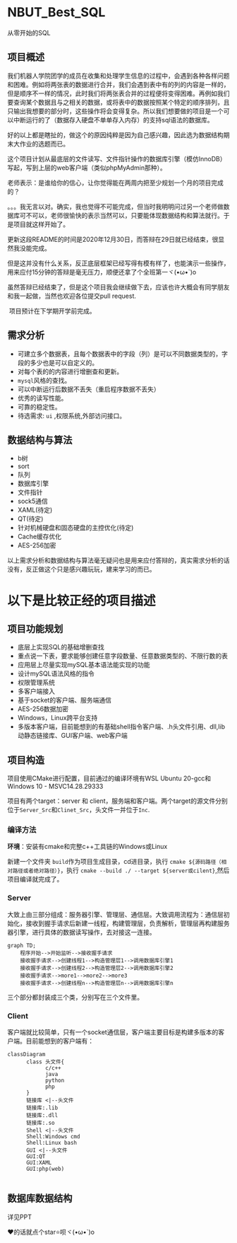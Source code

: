 # NBUT_Best_SQL
 从零开始的SQL



## 项目概述
​		我们机器人学院团学的成员在收集和处理学生信息的过程中，会遇到各种各样问题和困难。例如将两张表的数据进行合并，我们会遇到表中有的列的内容是一样的，但是顺序不一样的情况，此时我们将两张表合并的过程便将变得困难。再例如我们要查询某个数据且与之相关的数据，或将表中的数据按照某个特定的顺序排列，且只输出我想要的部分时，这些操作将会变得复杂。所以我们想要做的项目是一个可以中断运行的了（数据存入硬盘不单单存入内存）的支持sql语法的数据库。

​		好的以上都是瞎扯的，做这个的原因纯粹是因为自己感兴趣，因此选为数据结构期末大作业的选题而已。

​		这个项目计划从最底层的文件读写、文件指针操作的数据库引擎（模仿InnoDB）写起，写到上层的web客户端（类似phpMyAdmin那种）。

​		老师表示：是谁给你的信心，让你觉得能在两周内把至少规划一个月的项目完成的？

​		。。。我无言以对。确实，我也觉得不可能完成，但当时我明明问过另一个老师做数据库可不可以，老师很愉快的表示当然可以，只要能体现数据结构和算法就行。于是项目就这样开始了。

​		更新这段README的时间是2020年12月30日，而答辩在29日就已经结束，很显然我没能完成。

​		但是这并没有什么关系，反正底层框架已经写得有模有样了，也能演示一些操作，用来应付15分钟的答辩是毫无压力，顺便还拿了个全班第一ヾ(•ω•`)o

​		虽然答辩已经结束了，但是这个项目我会继续做下去，应该也许大概会有同学朋友和我一起做，当然也欢迎各位提交pull request.

​		项目预计在下学期开学前完成。


## 需求分析

* 可建立多个数据表，且每个数据表中的字段（列）是可以不同数据类型的，字段的多少也是可以自定义的。
* 对每个表的的内容进行增删查和更新。
* `mysql`风格的查找。
* 可以中断运行后数据不丢失（重启程序数据不丢失）
* 优秀的读写性能。
* 可靠的稳定性。
* 待选需求:  `ui` ,权限系统,外部访问接口。

## 数据结构与算法

* b树
* sort
* 队列
* 数据库引擎
* 文件指针
* sock5通信
* XAML(待定)
* QT(待定)
* 针对机械硬盘和固态硬盘的主控优化(待定)
* Cache缓存优化
* AES-256加密

以上需求分析和数据结构与算法毫无疑问也是用来应付答辩的，真实需求分析的话没有，反正做这个只是感兴趣玩玩，建来学习的而已。



# 以下是比较正经的项目描述

## 项目功能规划

- 底层上实现SQL的基础增删查找
- 重点说一下表，要求能够创建任意字段数量、任意数据类型的、不限行数的表
- 应用层上尽量实现mySQL基本语法能实现的功能
- 设计mySQL语法风格的指令
- 权限管理系统
- 多客户端接入
- 基于socket的客户端、服务端通信
- AES-256数据加密
- Windows，Linux跨平台支持
- 多版本客户端，目前能想到的有基础shell指令客户端、.h头文件引用、dll,lib动静态链接库、GUI客户端、web客户端

## 项目构造

项目使用CMake进行配置，目前通过的编译环境有WSL Ubuntu 20-gcc和Windows 10 - MSVC14.28.29333

项目有两个target：server 和 client，服务端和客户端。两个target的源文件分别位于`Server_Src`和`Clinet_Src`，头文件一并位于`Inc`.

### 编译方法

**环境**：安装有cmake和完整c++工具链的Windows或Linux

新建一个文件夹 `build`作为项目生成目录，cd进目录，执行 `cmake ${源码路径（相对路径或者绝对路径）}`，执行 `cmake --build ./ --target ${server或cilent}`,然后项目编译就完成了。

### Server

大致上由三部分组成：服务器引擎、管理层、通信层。大致调用流程为：通信层初始化，接收到握手请求后新建一线程，构建管理层，负责解析，管理层再构建服务器引擎，进行具体的数据读写操作，去对接这一连接。

```mermaid
graph TD;
	程序开始-->开始监听-->接收握手请求
	接收握手请求-->创建线程1-->构造管理层1-->调用数据库引擎1
	接收握手请求-->创建线程2-->构造管理层2-->调用数据库引擎2
	接收握手请求-->more1-->more2-->more3
	接收握手请求-->创建线程n-->构造管理层n-->调用数据库引擎n
```



三个部分都封装成三个类，分别写在三个文件里。

### Client

客户端就比较简单，只有一个socket通信层，客户端主要目标是构建多版本的客户端。目前能想到的客户端有：

```mermaid
classDiagram
      class 头文件{
      		c/c++
      		java
      		python
      		php
      }
      链接库 <|--头文件
      链接库:.lib
      链接库:.dll
      链接库:.so
      Shell <|--头文件
      Shell:Windows cmd
      Shell:Linux bash
      GUI <|--头文件
      GUI:QT
      GUI:XAML
      GUI:php(web)
      
```



## 数据库数据结构

详见PPT



❤的话就点个star⭐呗ヾ(•ω•`)o